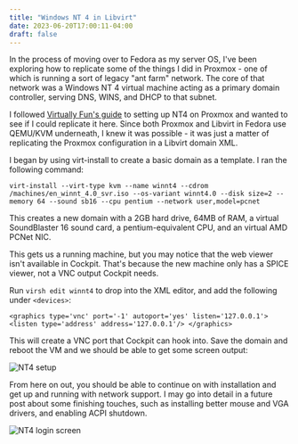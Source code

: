 ```yaml
---
title: "Windows NT 4 in Libvirt"
date: 2023-06-20T17:00:11-04:00
draft: false
---
```


In the process of moving over to Fedora as my server OS, I've been exploring how to replicate some of the things I did in Proxmox - one of which is running a sort of legacy "ant farm" network. The core of that network was a Windows NT 4 virtual machine acting as a primary domain controller, serving DNS, WINS, and DHCP to that subnet.

I followed [Virtually Fun's guide](https://virtuallyfun.com/2012/12/20/installing-windows-nt-4-0-on-proxmoxve/) to setting up NT4 on Proxmox and wanted to see if I could replicate it here. Since both Proxmox and Libvirt in Fedora use QEMU/KVM underneath, I knew it was possible - it was just a matter of replicating the Proxmox configuration in a Libvirt domain XML.

I began by using virt-install to create a basic domain as a template. I ran the following command:

`virt-install --virt-type kvm --name winnt4 --cdrom /machines/en_winnt_4.0_svr.iso --os-variant winnt4.0 --disk size=2 --memory 64 --sound sb16 --cpu pentium --network user,model=pcnet`

This creates a new domain with a 2GB hard drive, 64MB of RAM, a virtual SoundBlaster 16 sound card, a pentium-equivalent CPU, and an virtual AMD PCNet NIC.

This gets us a running machine, but you may notice that the web viewer isn't available in Cockpit. That's because the new machine only has a SPICE viewer, not a VNC output Cockpit needs.

 Run `virsh edit winnt4` to drop into the XML editor, and add the following under `<devices>`:

`<graphics type='vnc' port='-1' autoport='yes' listen='127.0.0.1'>
 <listen type='address' address='127.0.0.1'/>
 </graphics>`

This will create a VNC port that Cockpit can hook into. Save the domain and reboot the VM and we should be able to get some screen output:

![NT4 setup](/images/nt4_inst_cockpit.png)

From here on out, you should be able to continue on with installation and get up and running with network support. I may go into detail in a future post about some finishing touches, such as installing better mouse and VGA drivers, and enabling ACPI shutdown.

![NT4 login screen](/images/nt4_cockpit_postinst.png)
